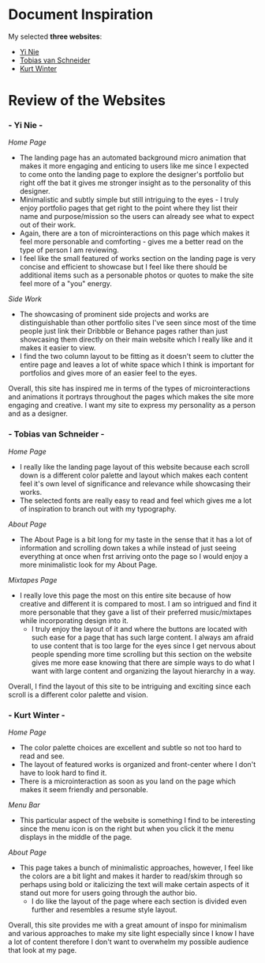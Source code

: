 
# Document Inspiration

My selected **three websites**:

* [Yi Nie](http://yi-nie.com)
* [Tobias van Schneider](https://vanschneider.com/)
* [Kurt Winter](http://kurtwinterdesign.com/)

# Review of the Websites

### **- Yi Nie -**

_Home Page_

* The landing page has an automated background micro animation that makes it more engaging and enticing to users like me since I expected to come onto the landing page to explore the designer's portfolio but right off the bat it gives me stronger insight as to the personality of this designer. 
* Minimalistic and subtly simple but still intriguing to the eyes - I truly enjoy portfolio pages that get right to the point where they list their name and purpose/mission so the users can already see what to expect out of their work.
* Again, there are a ton of microinteractions on this page which makes it feel more personable and comforting - gives me a better read on the type of person I am reviewing.
* I feel like the small featured of works section on the landing page is very concise and efficient to showcase but I feel like there should be additional items such as a personable photos or quotes to make the site feel more of a "you" energy.

_Side Work_

* The showcasing of prominent side projects and works are distinguishable than other portfolio sites I've seen since most of the time people just link their Dribbble or Behance pages rather than just showcasing them directly on their main website which I really like and it makes it easier to view.
* I find the two column layout to be fitting as it doesn't seem to clutter the entire page and leaves a lot of white space which I think is important for portfolios and gives more of an easier feel to the eyes.

Overall, this site has inspired me in terms of the types of microinteractions and animations it portrays throughout the pages which makes the site more engaging and creative. I want my site to express my personality as a person and as a designer. 

### **- Tobias van Schneider -**

_Home Page_

* I really like the landing page layout of this website because each scroll down is a different color palette and layout which makes each content feel it's own level of significance and relevance while showcasing their works.
* The selected fonts are really easy to read and feel which gives me a lot of inspiration to branch out with my typography. 

_About Page_ 

* The About Page is a bit long for my taste in the sense that it has a lot of information and scrolling down takes a while instead of just seeing everything at once when frst arriving onto the page so I would enjoy a more minimalistic look for my About Page. 

_Mixtapes Page_

* I really love this page the most on this entire site because of how creative and different it is compared to most. I am so intrigued and find it more personable that they gave a list of their preferred music/mixtapes while incorporating design into it. 
    * I truly enjoy the layout of it and where the buttons are located with such ease for a page that has such large content. I always am afraid to use content that is too large for the eyes since I get nervous about people spending more time scrolling but this section on the website gives me more ease knowing that there are simple ways to do what I want with large content and organizing the layout hierarchy in a way.

Overall, I find the layout of this site to be intriguing and exciting since each scroll is a different color palette and vision. 

### **- Kurt Winter -**

_Home Page_

* The color palette choices are excellent and subtle so not too hard to read and see. 
* The layout of featured works is organized and front-center where I don't have to look hard to find it. 
* There is a microinteraction as soon as you land on the page which makes it seem friendly and personable.

_Menu Bar_

* This particular aspect of the website is something I find to be interesting since the menu icon is on the right but when you click it the menu displays in the middle of the page.

_About Page_

* This page takes a bunch of minimalistic approaches, however, I feel like the colors are a bit light and makes it harder to read/skim through so perhaps using bold or italicizing the text will make certain aspects of it stand out more for users going through the author bio.
  * I do like the layout of the page where each section is divided even further and resembles a resume style layout.

Overall, this site provides me with a great amount of inspo for minimalism and various approaches to make my site light especially since I know I have a lot of content therefore I don't want to overwhelm my possible audience that look at my page.